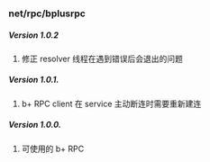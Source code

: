 ### net/rpc/bplusrpc

##### Version 1.0.2
1. 修正 resolver 线程在遇到错误后会退出的问题

##### Version 1.0.1.
1. b+ RPC client 在 service 主动断连时需要重新建连

##### Version 1.0.0.
1. 可使用的 b+ RPC
